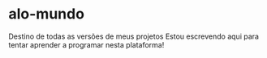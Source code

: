 # alo-mundo
Destino de todas as versões de meus projetos
Estou escrevendo aqui para tentar aprender a programar nesta plataforma!
